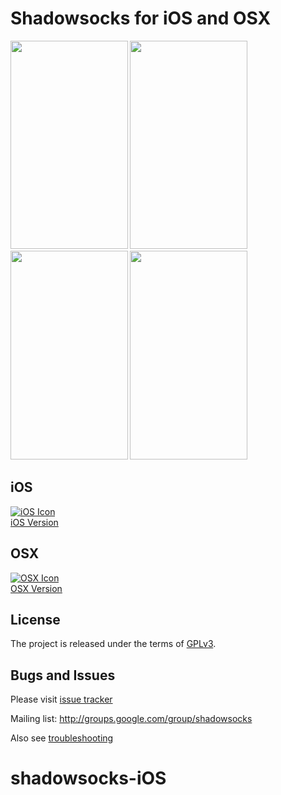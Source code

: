 


Shadowsocks for iOS and OSX
===========================
<img width="187.5" height="333.5" src="https://github.com/WuChuming/shadowsocks-iOS/blob/master/IMG_2835.jpg"/>
<img width="187.5" height="333.5" src="https://github.com/WuChuming/shadowsocks-iOS/blob/master/IMG_2837.PNG"/>
<img width="187.5" height="333.5" src="https://github.com/WuChuming/shadowsocks-iOS/blob/master/IMG_2838.PNG"/>
<img width="187.5" height="333.5" src="https://github.com/WuChuming/shadowsocks-iOS/blob/master/IMG_2839.jpg"/>

iOS
-----
[![iOS Icon](https://raw.github.com/shadowsocks/shadowsocks-iOS/master/ios_128.png)](https://github.com/shadowsocks/shadowsocks-iOS/wiki/Help)  
[iOS Version](https://github.com/shadowsocks/shadowsocks-iOS/wiki/Help)

OSX
-----
[![OSX Icon](https://raw.github.com/shadowsocks/shadowsocks-iOS/master/osx_128.png)](https://github.com/shadowsocks/shadowsocks-iOS/wiki/Shadowsocks-for-OSX-Help)  
[OSX Version](https://github.com/shadowsocks/shadowsocks-iOS/wiki/Shadowsocks-for-OSX-Help)

License
-------
The project is released under the terms of [GPLv3](https://raw.github.com/shadowsocks/shadowsocks-iOS/master/LICENSE).

Bugs and Issues
----------------

Please visit [issue tracker](https://github.com/shadowsocks/shadowsocks-iOS/issues?state=open)

Mailing list: http://groups.google.com/group/shadowsocks

Also see [troubleshooting](https://github.com/clowwindy/shadowsocks/wiki/Troubleshooting)
# shadowsocks-iOS
